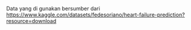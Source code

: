 Data yang di gunakan bersumber dari 
https://www.kaggle.com/datasets/fedesoriano/heart-failure-prediction?resource=download
